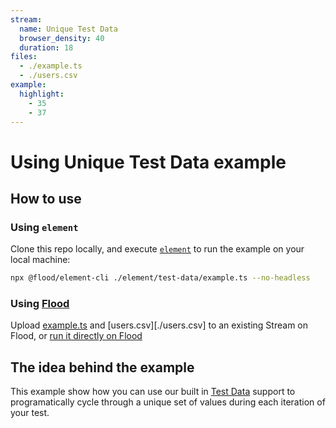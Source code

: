 ```yaml
---
stream:
  name: Unique Test Data
  browser_density: 40
  duration: 18
files:
  - ./example.ts
  - ./users.csv
example:
  highlight:
    - 35
    - 37
---
```


# Using Unique Test Data example

## How to use

### Using `element`

Clone this repo locally, and execute [`element`][Element] to run the example on your local machine:

```bash
npx @flood/element-cli ./element/test-data/example.ts --no-headless
```

### Using [Flood](https://flood.io)

Upload [example.ts](./example.ts) and [users.csv][./users.csv] to an existing Stream on Flood, or [run it directly on Flood](https://app.flood.io/launch/github/flood-io/load-testing-playground/element/test-data)

## The idea behind the example

This example show how you can use our built in [Test Data][] support to programatically cycle through a unique set of values during each iteration of your test.

[Test Data]: (https://element.flood.io/docs/1.0/api/TestData)
[Element]: (https://github.com/flood-io/element)
